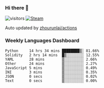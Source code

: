 ### Hi there 👋

![visitors](https://visitor-badge.glitch.me/badge?page_id=zhourunlai)
[![Steam](https://img.shields.io/badge/dynamic/json?label=Steam&query=%24.data.totalSubs&url=https%3A%2F%2Fapi.spencerwoo.com%2Fsubstats%2F%3Fsource%3DsteamGames%26queryKey%3D76561198285156854&suffix=%20Games&logo=steam&labelColor=134375&color=0b1a37&longCache=true)](http://steamcommunity.com/profiles/76561198285156854)

Auto updated by <a href="https://github.com/zhourunlai/zhourunlai/actions" target="_blank">zhourunlai/actions</a>

### Weekly Languages Dashboard

<!--PART:wakatime-->
```text
Python     14 hrs 34 mins ████████▒░ 81.66%
Solidity   2 hrs 14 mins  █▒░░░░░░░░ 12.55%
YAML       28 mins        ▒░░░░░░░░░ 2.66%
Other      24 mins        ▒░░░░░░░░░ 2.27%
JavaScript 5 mins         ▒░░░░░░░░░ 0.49%
INI        3 mins         ▒░░░░░░░░░ 0.35%
JSON       0 secs         ▒░░░░░░░░░ 0.02%
Text       0 secs         ▒░░░░░░░░░ 0.00%
```
<!--PART:wakatime-->
